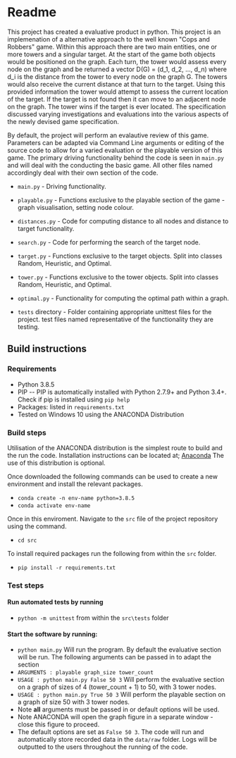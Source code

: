 # Readme

This project has created a evaluative product in python. This project is an implemenation of a alternative approach to the well known "Cops and Robbers" game. Within this approach there are two main entities, one or more towers and a singular target. At the start of the game both objects would be positioned on the graph. Each turn, the tower would assess every node on the graph and be returned a vector D(G) = (d_1, d_2, ..., d_n) where d_i is the distance from the tower to every node on the graph G. The towers would also receive the current distance at that turn to the target. Using this provided information the tower would attempt to assess the current location of the target. If the target is not found then it can move to an adjacent node on the graph. The tower wins if the target is ever located. The specification discussed varying investigations and evaluations into the various aspects of the newly devised game specification.

By default, the project will perform an evalautive review of this game. Parameters can be adapted via Command Line arguments or editing of the source code to allow for a varied evaluation or the playable version of this game. The primary driving functionality behind the code is seen in `main.py` and will deal with the conducting the basic game. All other files named accordingly deal with their own section of the code.

* `main.py` - Driving functionality.
* `playable.py` - Functions exclusive to the playable section of the game - graph visualisation, setting node colour.
* `distances.py` - Code for computing distance to all nodes and distance to target functionality.
* `search.py` - Code for performing the search of the target node.
* `target.py` - Functions exclusive to the target objects. Split into classes Random, Heuristic, and Optimal.
* `tower.py` - Functions exclusive to the tower objects. Split into classes Random, Heuristic, and Optimal.
* `optimal.py` - Functionality for computing the optimal path within a graph.

* `tests` directory - Folder containing appropriate unittest files for the project. test files named representative of the functionality they are testing.



## Build instructions
### Requirements
* Python 3.8.5
* PIP -- PIP is automatically installed with Python 2.7.9+ and Python 3.4+. Check if pip is installed using `pip help`
* Packages: listed in `requirements.txt` 
* Tested on Windows 10 using the ANACONDA Distribution

### Build steps

Utilisation of the ANACONDA distribution is the simplest route to build and the run the code. Installation instructions can be located at;
[Anaconda](https://www.anaconda.com/products/individual) The use of this distribution is optional.

Once downloaded the following commands can be used to create a new environment and install the relevant packages.
* `conda create -n env-name python=3.8.5`
* `conda activate env-name`

Once in this enviroment. Navigate to the `src` file of the project repository using the command.
* `cd src`

To install required packages run the following from within the `src` folder.
* `pip install -r requirements.txt`

### Test steps

#### Run automated tests by running 
* `python -m unittest` from within the `src\tests` folder

#### Start the software by running:
* `python main.py` Will run the program. By default the evaluative section will be run. The following arguments can be passed in to adapt the section
* `ARGUMENTS : playable graph_size tower_count`
* `USAGE : python main.py False 50 3` Will perform the evaluative section on a graph of sizes of 4 (tower_count + 1) to 50, with 3 tower nodes.
* `USAGE : python main.py True 50 3` Will perform the playable section on a graph of size 50 with 3 tower nodes.
* Note **all** arguments must be passed in or default options will be used.
* Note ANACONDA will open the graph figure in a separate window - close this figure to proceed.
* The default options are set as `False 50 3`. The code will run and automatically store recorded data in the `data/raw` folder. Logs will be outputted to the users throughout the running of the code.

